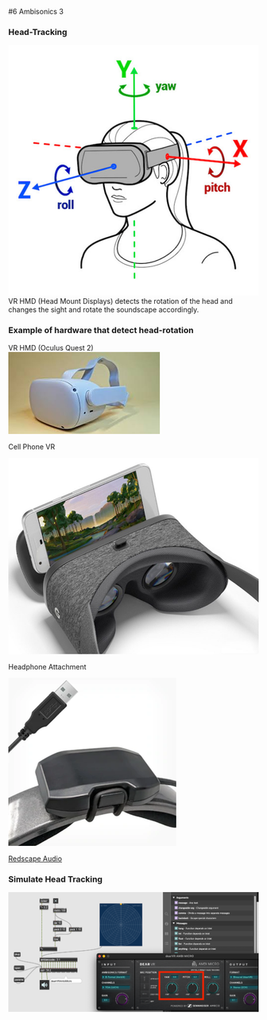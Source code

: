 #6 Ambisonics 3


### Head-Tracking

![](K6/png/headtracking.jpg)
VR HMD (Head Mount Displays) detects the rotation of the head and changes the sight and rotate the soundscape accordingly.

### Example of hardware that detect head-rotation
VR HMD (Oculus Quest 2)  
![](K6/png/oculas.jpg)

Cell Phone VR

![](K6/png/cellphoneVR.jpeg)

Headphone Attachment

![](K6/png/redscape.png)

[Redscape Audio](https://www.redscapeaudio.com/)

### Simulate Head Tracking

![](K6/png/yaw_pitch.png)